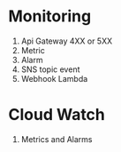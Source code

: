 # Monitoring

1) Api Gateway 4XX or 5XX
2) Metric
3) Alarm
4) SNS topic event
5) Webhook Lambda

# Cloud Watch

1) Metrics and Alarms